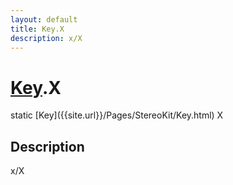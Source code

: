 ```yaml
---
layout: default
title: Key.X
description: x/X
---
```

# [Key]({{site.url}}/Pages/StereoKit/Key.html).X

<div class='signature' markdown='1'>
static [Key]({{site.url}}/Pages/StereoKit/Key.html) X
</div>

## Description
x/X

